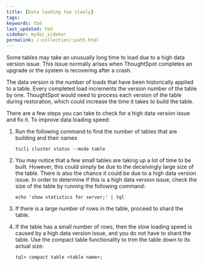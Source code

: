 ```yaml
---
title: [Data loading too slowly]
tags:
keywords: tbd
last_updated: tbd
sidebar: mydoc_sidebar
permalink: /:collection/:path.html
---
```

Some tables may take an unusually long time to load due to a high data version issue. This issue normally arises when ThoughtSpot completes an upgrade or the system is recovering after a crash.

The data version is the number of loads that have been historically applied to a table. Every completed load increments the version number of the table by one. ThoughtSpot would need to process each version of the table during restoration, which could increase the time it takes to build the table.

There are a few steps you can take to check for a high data version issue and fix it. To improve data loading speed:

1. Run the following command to find the number of tables that are building and their names

    ```
    tscli cluster status --mode table
    ```

2. You may notice that a few small tables are taking up a lot of time to be built. However, this could simply be due to the deceivingly large size of the table. There is also the chance it could be due to a high data version issue. In order to determine if this is a high data version issue, check the size of the table by running the following command:

    ```
    echo 'show statistics for server;' | tql
    ```

3. If there is a large number of rows in the table, proceed to shard the table.
4. If the table has a small number of rows, then the slow loading speed is caused by a high data version issue, and you do not have to shard the table. Use the compact table functionality to trim the table down to its actual size:

    ```
    tql> compact table <table name>;
    ```
